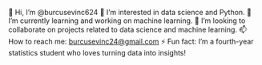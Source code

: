 👋 Hi, I’m @burcusevinc624
👀 I’m interested in data science and Python.
🌱 I’m currently learning and working on machine learning.
💞️ I’m looking to collaborate on projects related to data science and machine learning.
📫 How to reach me: burcusevinc24@gmail.com
⚡ Fun fact: I’m a fourth-year statistics student who loves turning data into insights!
